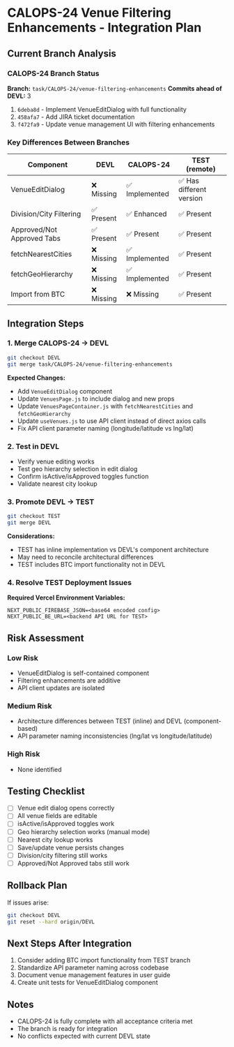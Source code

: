 # CALOPS-24 Venue Filtering Enhancements - Integration Plan

## Current Branch Analysis

### CALOPS-24 Branch Status
**Branch:** `task/CALOPS-24/venue-filtering-enhancements`
**Commits ahead of DEVL:** 3
1. `6deba8d` - Implement VenueEditDialog with full functionality
2. `458afa7` - Add JIRA ticket documentation
3. `f472fa9` - Update venue management UI with filtering enhancements

### Key Differences Between Branches

| Component | DEVL | CALOPS-24 | TEST (remote) |
|-----------|------|-----------|---------------|
| VenueEditDialog | ❌ Missing | ✅ Implemented | ✅ Has different version |
| Division/City Filtering | ✅ Present | ✅ Enhanced | ✅ Present |
| Approved/Not Approved Tabs | ✅ Present | ✅ Present | ✅ Present |
| fetchNearestCities | ❌ Missing | ✅ Implemented | ✅ Present |
| fetchGeoHierarchy | ❌ Missing | ✅ Implemented | ✅ Present |
| Import from BTC | ❌ Missing | ❌ Missing | ✅ Present |

## Integration Steps

### 1. Merge CALOPS-24 → DEVL
```bash
git checkout DEVL
git merge task/CALOPS-24/venue-filtering-enhancements
```

**Expected Changes:**
- Add `VenueEditDialog` component
- Update `VenuesPage.js` to include dialog and new props
- Update `VenuesPageContainer.js` with `fetchNearestCities` and `fetchGeoHierarchy`
- Update `useVenues.js` to use API client instead of direct axios calls
- Fix API client parameter naming (longitude/latitude vs lng/lat)

### 2. Test in DEVL
- Verify venue editing works
- Test geo hierarchy selection in edit dialog
- Confirm isActive/isApproved toggles function
- Validate nearest city lookup

### 3. Promote DEVL → TEST
```bash
git checkout TEST
git merge DEVL
```

**Considerations:**
- TEST has inline implementation vs DEVL's component architecture
- May need to reconcile architectural differences
- TEST includes BTC import functionality not in DEVL

### 4. Resolve TEST Deployment Issues
**Required Vercel Environment Variables:**
```
NEXT_PUBLIC_FIREBASE_JSON=<base64 encoded config>
NEXT_PUBLIC_BE_URL=<backend API URL for TEST>
```

## Risk Assessment

### Low Risk
- VenueEditDialog is self-contained component
- Filtering enhancements are additive
- API client updates are isolated

### Medium Risk
- Architecture differences between TEST (inline) and DEVL (component-based)
- API parameter naming inconsistencies (lng/lat vs longitude/latitude)

### High Risk
- None identified

## Testing Checklist

- [ ] Venue edit dialog opens correctly
- [ ] All venue fields are editable
- [ ] isActive/isApproved toggles work
- [ ] Geo hierarchy selection works (manual mode)
- [ ] Nearest city lookup works
- [ ] Save/update venue persists changes
- [ ] Division/city filtering still works
- [ ] Approved/Not Approved tabs still work

## Rollback Plan
If issues arise:
```bash
git checkout DEVL
git reset --hard origin/DEVL
```

## Next Steps After Integration

1. Consider adding BTC import functionality from TEST branch
2. Standardize API parameter naming across codebase
3. Document venue management features in user guide
4. Create unit tests for VenueEditDialog component

## Notes
- CALOPS-24 is fully complete with all acceptance criteria met
- The branch is ready for integration
- No conflicts expected with current DEVL state